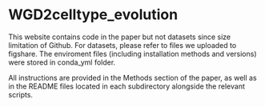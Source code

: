 # WGD2celltype_evolution

This website contains code in the paper but not datasets since size limitation of Github. 
For datasets, please refer to files we uploaded to figshare.
The enviroment files (including installation methods and versions) were stored in conda_yml folder.


All instructions are provided in the Methods section of the paper, as well as in the README files located in each subdirectory alongside the relevant scripts.
